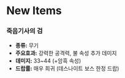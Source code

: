 # New Items

### 죽음기사의 검
- **종류:** 무기
- **주요효과:** 강력한 공격력, 불 속성 추가 데미지
- **데미지:** 33~44 (+암흑 속성)
- **드랍률:** 매우 희귀 (데스나이트 보스 한정 드랍) 